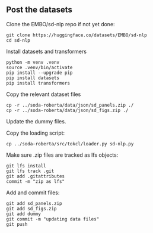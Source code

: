 ## Post the datasets

Clone the EMBO/sd-nlp repo if not yet done:

    git clone https://huggingface.co/datasets/EMBO/sd-nlp
    cd sd-nlp

Install datasets and transformers

    python -m venv .venv
    source .venv/bin/activate
    pip install --upgrade pip
    pip install datasets
    pip install transformers

Copy the relevant dataset files

    cp -r ../soda-roberta/data/json/sd_panels.zip ./
    cp -r ../soda-roberta/data/json/sd_figs.zip ./

Update the dummy files.

Copy the loading script:

    cp ../soda-roberta/src/tokcl/loader.py sd-nlp.py

Make sure .zip files are tracked as lfs objects:

    git lfs install
    git lfs track .git
    git add .gitattributes
    commit -m "zip as lfs"

Add and commit files:

    git add sd_panels.zip
    git add sd_figs.zip
    git add dummy
    git commit -m "updating data files"
    git push

